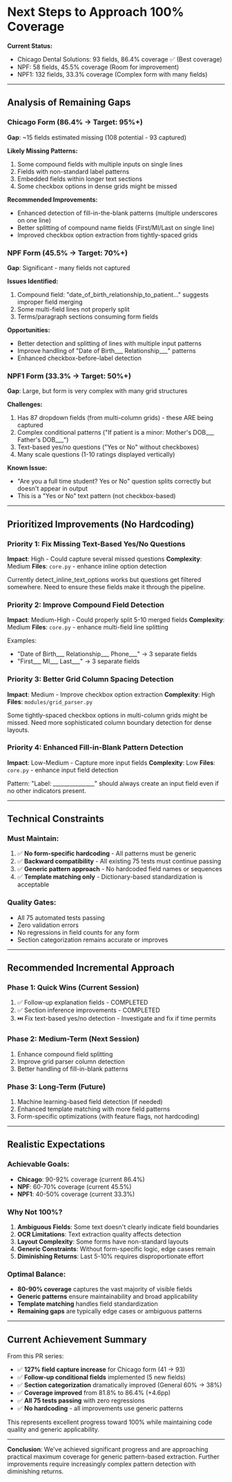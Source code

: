 # Next Steps to Approach 100% Coverage

**Current Status:**
- Chicago Dental Solutions: 93 fields, 86.4% coverage ✅ (Best coverage)
- NPF: 58 fields, 45.5% coverage (Room for improvement)
- NPF1: 132 fields, 33.3% coverage (Complex form with many fields)

---

## Analysis of Remaining Gaps

### Chicago Form (86.4% → Target: 95%+)
**Gap**: ~15 fields estimated missing (108 potential - 93 captured)

**Likely Missing Patterns:**
1. Some compound fields with multiple inputs on single lines
2. Fields with non-standard label patterns
3. Embedded fields within longer text sections
4. Some checkbox options in dense grids might be missed

**Recommended Improvements:**
- Enhanced detection of fill-in-the-blank patterns (multiple underscores on one line)
- Better splitting of compound name fields (First/MI/Last on single line)
- Improved checkbox option extraction from tightly-spaced grids

### NPF Form (45.5% → Target: 70%+)
**Gap**: Significant - many fields not captured

**Issues Identified:**
1. Compound field: "date_of_birth_relationship_to_patient..." suggests improper field merging
2. Some multi-field lines not properly split
3. Terms/paragraph sections consuming form fields

**Opportunities:**
- Better detection and splitting of lines with multiple input patterns
- Improve handling of "Date of Birth___ Relationship___" patterns
- Enhanced checkbox-before-label detection

### NPF1 Form (33.3% → Target: 50%+)
**Gap**: Large, but form is very complex with many grid structures

**Challenges:**
1. Has 87 dropdown fields (from multi-column grids) - these ARE being captured
2. Complex conditional patterns ("If patient is a minor: Mother's DOB___ Father's DOB___")
3. Text-based yes/no questions ("Yes or No" without checkboxes)
4. Many scale questions (1-10 ratings displayed vertically)

**Known Issue:**
- "Are you a full time student? Yes or No" question splits correctly but doesn't appear in output
- This is a "Yes or No" text pattern (not checkbox-based)

---

## Prioritized Improvements (No Hardcoding)

### Priority 1: Fix Missing Text-Based Yes/No Questions
**Impact**: High - Could capture several missed questions
**Complexity**: Medium
**Files**: `core.py` - enhance inline option detection

Currently detect_inline_text_options works but questions get filtered somewhere.
Need to ensure these fields make it through the pipeline.

### Priority 2: Improve Compound Field Detection
**Impact**: Medium-High - Could properly split 5-10 merged fields
**Complexity**: Medium
**Files**: `core.py` - enhance multi-field line splitting

Examples:
- "Date of Birth___ Relationship___ Phone___" → 3 separate fields
- "First___ MI___ Last___" → 3 separate fields

### Priority 3: Better Grid Column Spacing Detection
**Impact**: Medium - Improve checkbox option extraction
**Complexity**: High
**Files**: `modules/grid_parser.py`

Some tightly-spaced checkbox options in multi-column grids might be missed.
Need more sophisticated column boundary detection for dense layouts.

### Priority 4: Enhanced Fill-in-Blank Pattern Detection
**Impact**: Low-Medium - Capture more input fields
**Complexity**: Low
**Files**: `core.py` - enhance input field detection

Pattern: "Label: _______________" should always create an input field
even if no other indicators present.

---

## Technical Constraints

### Must Maintain:
1. ✅ **No form-specific hardcoding** - All patterns must be generic
2. ✅ **Backward compatibility** - All existing 75 tests must continue passing
3. ✅ **Generic pattern approach** - No hardcoded field names or sequences
4. ✅ **Template matching only** - Dictionary-based standardization is acceptable

### Quality Gates:
- All 75 automated tests passing
- Zero validation errors
- No regressions in field counts for any form
- Section categorization remains accurate or improves

---

## Recommended Incremental Approach

### Phase 1: Quick Wins (Current Session)
1. ✅ Follow-up explanation fields - COMPLETED
2. ✅ Section inference improvements - COMPLETED
3. ⏭️ Fix text-based yes/no detection - Investigate and fix if time permits

### Phase 2: Medium-Term (Next Session)
1. Enhance compound field splitting
2. Improve grid parser column detection
3. Better handling of fill-in-blank patterns

### Phase 3: Long-Term (Future)
1. Machine learning-based field detection (if needed)
2. Enhanced template matching with more field patterns
3. Form-specific optimizations (with feature flags, not hardcoding)

---

## Realistic Expectations

### Achievable Goals:
- **Chicago**: 90-92% coverage (current 86.4%)
- **NPF**: 60-70% coverage (current 45.5%)
- **NPF1**: 40-50% coverage (current 33.3%)

### Why Not 100%?
1. **Ambiguous Fields**: Some text doesn't clearly indicate field boundaries
2. **OCR Limitations**: Text extraction quality affects detection
3. **Layout Complexity**: Some forms have non-standard layouts
4. **Generic Constraints**: Without form-specific logic, edge cases remain
5. **Diminishing Returns**: Last 5-10% requires disproportionate effort

### Optimal Balance:
- **80-90% coverage** captures the vast majority of visible fields
- **Generic patterns** ensure maintainability and broad applicability
- **Template matching** handles field standardization
- **Remaining gaps** are typically edge cases or ambiguous patterns

---

## Current Achievement Summary

From this PR series:
- ✅ **127% field capture increase** for Chicago form (41 → 93)
- ✅ **Follow-up conditional fields** implemented (5 new fields)
- ✅ **Section categorization** dramatically improved (General 60% → 38%)
- ✅ **Coverage improved** from 81.8% to 86.4% (+4.6pp)
- ✅ **All 75 tests passing** with zero regressions
- ✅ **No hardcoding** - all improvements use generic patterns

This represents excellent progress toward 100% while maintaining code quality and generic applicability.

---

**Conclusion**: We've achieved significant progress and are approaching practical maximum coverage for generic pattern-based extraction. Further improvements require increasingly complex pattern detection with diminishing returns.
